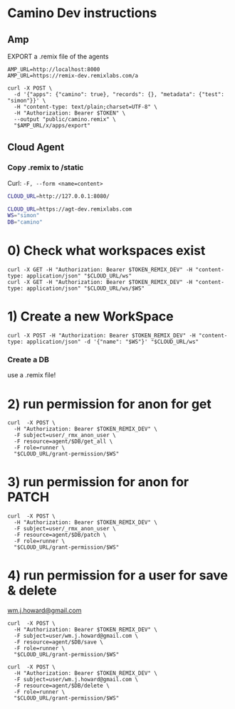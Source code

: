 # Camino Dev instructions

## Amp

EXPORT a .remix file of the agents

```
AMP_URL=http://localhost:8000
AMP_URL=https://remix-dev.remixlabs.com/a

curl -X POST \
  -d '{"apps": {"camino": true}, "records": {}, "metadata": {"test": "simon"}}' \
  -H "content-type: text/plain;charset=UTF-8" \
  -H "Authorization: Bearer $TOKEN" \
  --output "public/camino.remix" \
  "$AMP_URL/x/apps/export"
```

## Cloud Agent

### Copy .remix to /static

Curl: `-F, --form <name=content>`

```sh
CLOUD_URL=http://127.0.0.1:8080/

CLOUD_URL=https://agt-dev.remixlabs.com
WS="simon"
DB="camino"
```

# 0) Check what workspaces exist

```
curl -X GET -H "Authorization: Bearer $TOKEN_REMIX_DEV" -H "content-type: application/json" "$CLOUD_URL/ws"
curl -X GET -H "Authorization: Bearer $TOKEN_REMIX_DEV" -H "content-type: application/json" "$CLOUD_URL/ws/$WS"
```

# 1) Create a new WorkSpace

```
curl -X POST -H "Authorization: Bearer $TOKEN_REMIX_DEV" -H "content-type: application/json" -d '{"name": "$WS"}' "$CLOUD_URL/ws"
```

### Create a DB

use a .remix file!

# 2) run permission for anon for get

```
curl  -X POST \
  -H "Authorization: Bearer $TOKEN_REMIX_DEV" \
  -F subject=user/_rmx_anon_user \
  -F resource=agent/$DB/get_all \
  -F role=runner \
  "$CLOUD_URL/grant-permission/$WS"
```

# 3) run permission for anon for PATCH

```
curl  -X POST \
  -H "Authorization: Bearer $TOKEN_REMIX_DEV" \
  -F subject=user/_rmx_anon_user \
  -F resource=agent/$DB/patch \
  -F role=runner \
  "$CLOUD_URL/grant-permission/$WS"
```

# 4) run permission for a user for save & delete

wm.j.howard@gmail.com

```
curl  -X POST \
  -H "Authorization: Bearer $TOKEN_REMIX_DEV" \
  -F subject=user/wm.j.howard@gmail.com \
  -F resource=agent/$DB/save \
  -F role=runner \
  "$CLOUD_URL/grant-permission/$WS"
```

```
curl  -X POST \
  -H "Authorization: Bearer $TOKEN_REMIX_DEV" \
  -F subject=user/wm.j.howard@gmail.com \
  -F resource=agent/$DB/delete \
  -F role=runner \
  "$CLOUD_URL/grant-permission/$WS"
```
